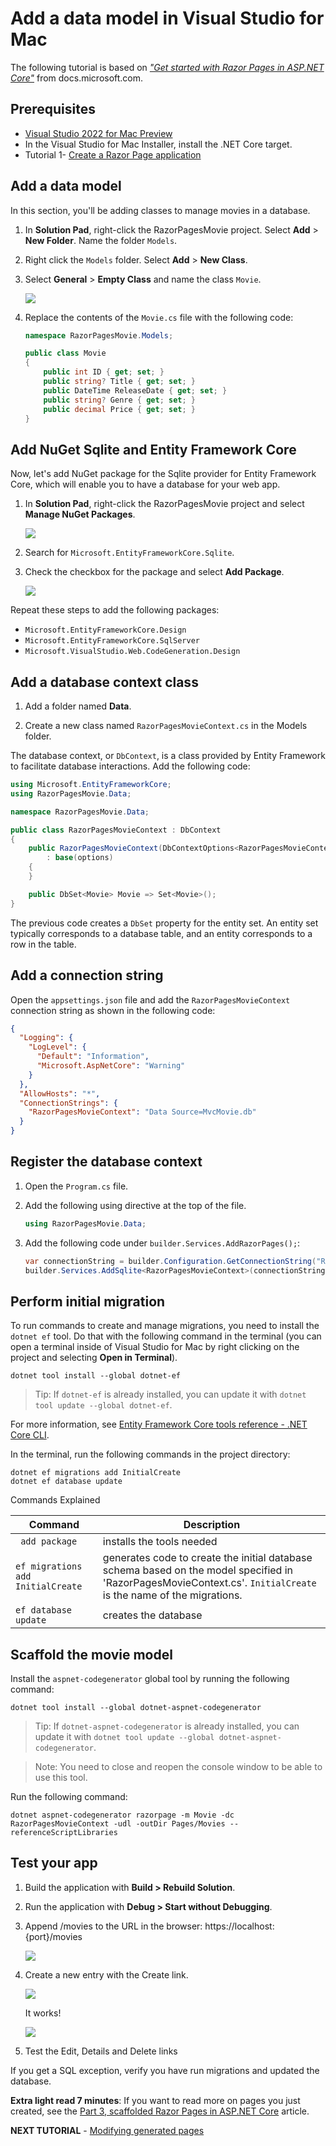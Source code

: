 # Add a data model in Visual Studio for Mac

The following tutorial is based on [*"Get started with Razor Pages in ASP.NET Core"*](https://docs.microsoft.com/aspnet/core/tutorials/razor-pages/razor-pages-start) from docs.microsoft.com.

## Prerequisites

* [Visual Studio 2022 for Mac Preview](https://visualstudio.microsoft.com/vs/mac/preview/?wt.mc_id=adw-brand&gclid=Cj0KCQjwqYfWBRDPARIsABjQRYwLe3b9dJMixA98s8nS8QfuNBKGsiRVRXzB93fe4E27LGK5KLrGcnYaAgdREALw_wcB)
* In the Visual Studio for Mac Installer, install the .NET Core target.
* Tutorial 1- [Create a Razor Page application](../1-Create%20a%20Razor%20Page/Create-a-Razorpage-VSMac.md)

## Add a data model

In this section, you'll be adding classes to manage movies in a database.

1. In **Solution Pad**, right-click the RazorPagesMovie project. Select **Add** > **New Folder**. Name the folder `Models`.
1. Right click the `Models` folder. Select **Add** > **New Class**.
1. Select **General** > **Empty Class** and name the class `Movie`.

    ![](images/addclass-vsmac.png)

1. Replace the contents of the `Movie.cs` file with the following code:

    ```csharp
    namespace RazorPagesMovie.Models;
    
    public class Movie
    {
        public int ID { get; set; }
        public string? Title { get; set; }
        public DateTime ReleaseDate { get; set; }
        public string? Genre { get; set; }
        public decimal Price { get; set; }
    }
    ```

## Add NuGet Sqlite and Entity Framework Core

Now, let's add NuGet package for the Sqlite provider for Entity Framework Core, which will enable you to have a database for your web app.

1. In **Solution Pad**, right-click the RazorPagesMovie project and select **Manage NuGet Packages**.

    ![](images/add-package-menu-vsmac.png)

1. Search for `Microsoft.EntityFrameworkCore.Sqlite`.
1. Check the checkbox for the package and select **Add Package**.

    ![](images/add-package-vsmac.png)

Repeat these steps to add the following packages:

* `Microsoft.EntityFrameworkCore.Design`
* `Microsoft.EntityFrameworkCore.SqlServer`
* `Microsoft.VisualStudio.Web.CodeGeneration.Design`

## Add a database context class

1. Add a folder named **Data**.

1. Create a new class named `RazorPagesMovieContext.cs` in the Models folder. 

The database context, or `DbContext`, is a class provided by Entity Framework to facilitate database interactions. Add the following code:

``` cs
using Microsoft.EntityFrameworkCore;
using RazorPagesMovie.Data;

namespace RazorPagesMovie.Data;

public class RazorPagesMovieContext : DbContext 
{
    public RazorPagesMovieContext(DbContextOptions<RazorPagesMovieContext> options) 
        : base(options) 
    {
    }

    public DbSet<Movie> Movie => Set<Movie>();
}
```

The previous code creates a `DbSet`  property for the entity set. An entity set typically corresponds to a database table, and an entity corresponds to a row in the table.

## Add a connection string

Open the `appsettings.json` file and add the `RazorPagesMovieContext` connection string as shown in the following code:

``` json
{
  "Logging": {
    "LogLevel": {
      "Default": "Information",
      "Microsoft.AspNetCore": "Warning"
    }
  },
  "AllowHosts": "*",
  "ConnectionStrings": {
    "RazorPagesMovieContext": "Data Source=MvcMovie.db"
  }
}
```

## Register the database context

1. Open the `Program.cs` file.
2. Add the following using directive at the top of the file.

   ```cs
   using RazorPagesMovie.Data;
   ```

3. Add the following code under `builder.Services.AddRazorPages();`:

    ``` cs
    var connectionString = builder.Configuration.GetConnectionString("RazorPagesMovieContext");
    builder.Services.AddSqlite<RazorPagesMovieContext>(connectionString);
    ```

## Perform initial migration

To run commands to create and manage migrations, you need to install the `dotnet ef` tool. Do that with the following command in the terminal (you can open a terminal inside of Visual Studio for Mac by right clicking on the project and selecting **Open in Terminal**).

```console
dotnet tool install --global dotnet-ef
```

> Tip:
> If `dotnet-ef` is already installed, you can update it with `dotnet tool update --global dotnet-ef`.

For more information, see [Entity Framework Core tools reference - .NET Core CLI](https://docs.microsoft.com/ef/core/cli/dotnet).

In the terminal, run the following commands in the project directory:

 ```console
dotnet ef migrations add InitialCreate
dotnet ef database update
```

Commands Explained

| Command       |Description       |
| ------------- |-------------|
| ` add package`    | installs the tools needed |
| `ef migrations add InitialCreate`     | generates code to create the initial database schema based on the model specified in 'RazorPagesMovieContext.cs'. `InitialCreate` is the name of the migrations. |  
|`ef database update` | creates the database      |

## Scaffold the movie model

Install the `aspnet-codegenerator` global tool by running the following command:

 ```console
dotnet tool install --global dotnet-aspnet-codegenerator
```

> Tip:
> If `dotnet-aspnet-codegenerator` is already installed, you can update it with `dotnet tool update --global dotnet-aspnet-codegenerator`.

> Note:
> You need to close and reopen the console window to be able to use this tool.

Run the following command:

`dotnet aspnet-codegenerator razorpage -m Movie -dc RazorPagesMovieContext -udl -outDir Pages/Movies --referenceScriptLibraries`

## Test your app

1. Build the application with **Build > Rebuild Solution**.
1. Run the application with **Debug > Start without Debugging**.
1. Append /movies to the URL in the browser: https://localhost:{port}/movies

    ![](images/moviespage.PNG)

1. Create a new entry with the Create link.

    ![](images/createnew.PNG)

    It works!

    ![](images/newentry.PNG)

1. Test the Edit, Details and Delete links
  
If you get a SQL exception, verify you have run migrations and updated the database.

**Extra light read 7 minutes**: If you want to read more on pages you just created, see the [Part 3, scaffolded Razor Pages in ASP.NET Core](https://docs.microsoft.com/aspnet/core/tutorials/razor-pages-vsc/page) article.

**NEXT TUTORIAL** - [Modifying generated pages](../3-Update%20Pages/update-VSMac.md)
